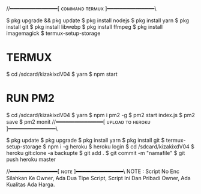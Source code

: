  //━━━━━━━━━━━━━━━[ ᴄᴏᴍᴍᴀɴᴅ ᴛᴇʀᴍᴜx ]━━━━━━━━━━━━━━━\\
 
 $ pkg upgrade && pkg update
 $ pkg install nodejs
 $ pkg install yarn
 $ pkg install git
 $ pkg install libwebp
 $ pkg install ffmpeg
 $ pkg install imagemagick
 $ termux-setup-storage
 
 # TERMUX
 $ cd /sdcard/kizakixdV04
 $ yarn
 $ npm start

 # RUN PM2
 $ cd /sdcard/kizakixdV04
 $ yarn
 $ npm i pm2 -g
 $ pm2 start index.js
 $ pm2 save
 $ pm2 monit 
 //━━━━━━━━━━━━━━━[ ᴜᴘʟᴏᴀᴅ ᴛᴏ ʜᴇʀᴏᴋᴜ ]━━━━━━━━━━━━━━━\\
 
 $ pkg update
 $ pkg upgrade
 $ pkg install yarn
 $ pkg install git
 $ termux-setup-storage
 $ npm i -g heroku
 $ heroku login
 $ cd /sdcard/kizakixdV04
 $ heroku git:clone -a backupte 
 $ git add .
 $ git commit -m "namafile"
 $ git push heroku master
 
  //━━━━━━━━━━━━━━━[ ɴᴏᴛᴇ ]━━━━━━━━━━━━━━━\\
 NOTE : Script No Enc Silahkan Ke Owner, Ada Dua Tipe Script, Script Ini Dan Pribadi Owner, Ada Kualitas Ada Harga.
